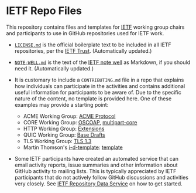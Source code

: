 # IETF Repo Files

This repository contains files and templates for [IETF](https://www.ietf.org/)
working group chairs and participants to use in GitHub repositories used for
IETF work.

  * [`LICENSE.md`](LICENSE.md) is the official boilerplate text to be included
    in all IETF repositories, per the [IETF
    Trust](https://trustee.ietf.org/license-for-open-source-repositories.html).
    (Automatically updated.)

  * [`NOTE-WELL.md`](NOTE-WELL.md) is the text of the [IETF note
    well](https://www.ietf.org/about/note-well/) as Markdown, if you should need
    it. (Automatically updated.)

  * It is customary to include a `CONTRIBUTING.md` file in a repo that explains
    how individuals can participate in the activities and contains additional
    useful information for participants to be aware of. Due to the specific
    nature of the content, no template is provided here. One of these examples
    may provide a starting point:

    * ACME Working Group: [ACME
      Protocol](https://github.com/ietf-wg-acme/acme/blob/master/CONTRIBUTING.md)
    * CORE Working Group:
      [OSCOAP](https://github.com/core-wg/oscoap/blob/master/CONTRIBUTING.md),
      [multipart-core](https://github.com/core-wg/multipart-ct/blob/master/CONTRIBUTING.md)
    * HTTP Working Group:
      [Extensions](https://github.com/httpwg/http-extensions/blob/master/CONTRIBUTING.md)
    * QUIC Working Group: [Base
      Drafts](https://github.com/quicwg/base-drafts/blob/master/CONTRIBUTING.md)
    * TLS Working Group: [TLS
      1.3](https://github.com/tlswg/tls13-spec/blob/master/CONTRIBUTING.md)
    * Martin Thomson's
      [i-d-template](https://github.com/martinthomson/i-d-template):
      [template](https://github.com/martinthomson/i-d-template/blob/main/template/CONTRIBUTING.md)

  * Some IETF participants have created an automated service that can email
    activity reports, issue summaries and other information about GitHub
    activity to mailing lists. This is typically appreciated by IETF
    participants that do not actively follow GitHub discussions and activities
    very closely. See [IETF Repository Data
    Service](https://github.com/ietf-github-services/repo-data) on how to get
    started.
